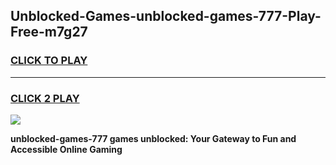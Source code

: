 
## Unblocked-Games-unblocked-games-777-Play-Free-m7g27
<h3>
<a href="https://premium76.site?title=unblocked-games-777&ref=17A">CLICK TO PLAY</a></h3>
<hr>

<h3>
<a href="https://premium76.site?title=unblocked-games-777&ref=17A">CLICK 2 PLAY</a>
  
</h3>

<a href="https://premium76.site?title=unblocked-games-777&ref=17A"><img src="https://clearcache.store/games.png"></a>


**unblocked-games-777 games unblocked: Your Gateway to Fun and Accessible Online Gaming**
